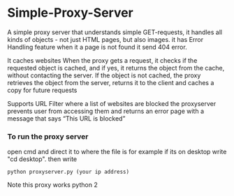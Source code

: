 # Simple-Proxy-Server
A simple proxy server that understands simple GET-requests, it handles all kinds of objects - not just HTML pages, but 
also images. 
it has Error Handling feature when it a page is not found it send 404 error.

It caches websites When the proxy gets a request, it checks if the requested object is cached, and if yes, it returns the object from the cache, 
without contacting the server. If the object is not cached, the proxy retrieves the object from the server, 
returns it to the client and caches a copy for future requests

Supports URL Filter where a list of websites are blocked the proxyserver prevents user from accessing them and returns an error page 
with a message that says “This URL is blocked”

### To run the proxy server
open cmd and direct it to where the file is for example if its on desktop write "cd desktop".
then write

```
python proxyserver.py (your ip address)
```
Note this proxy works python 2
